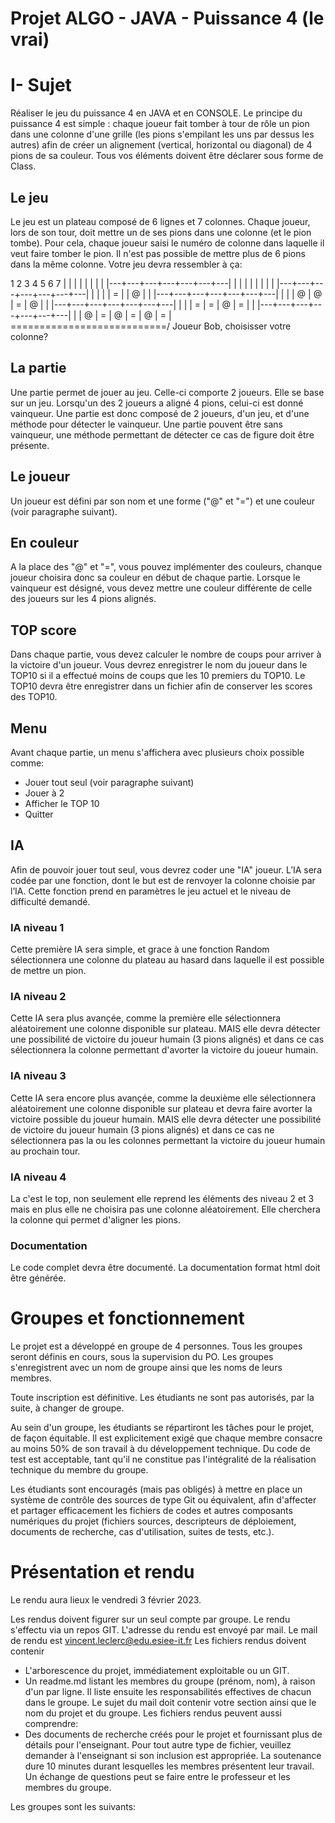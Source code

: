 # Projet ALGO - JAVA - Puissance 4 (le vrai)

# I- Sujet

Réaliser le jeu du puissance 4 en JAVA et en CONSOLE.
Le principe du puissance 4 est simple : chaque joueur fait tomber à tour de rôle un pion dans une colonne d'une grille (les pions s'empilant les uns par dessus les autres) afin de créer un alignement (vertical, horizontal ou diagonal) de 4 pions de sa couleur.
Tous vos éléments doivent être déclarer sous forme de Class.

## Le jeu

Le jeu est un plateau composé de 6 lignes et 7 colonnes.
Chaque joueur, lors de son tour, doit mettre un de ses pions dans une colonne (et le pion tombe). Pour cela, chaque joueur saisi le numéro de colonne dans laquelle il veut faire tomber le pion.
Il n'est pas possible de mettre plus de 6 pions dans la même colonne.
Votre jeu devra ressembler à ça:

   1   2   3   4   5   6   7
 |   |   |   |   |   |   |   |
 |---+---+---+---+---+---+---|
 |   |   |   |   |   |   |   |
 |---+---+---+---+---+---+---|
 |   |   |   | = |   | @ |   |
 |---+---+---+---+---+---+---|
 |   |   | @ | @ | = | @ |   |
 |---+---+---+---+---+---+---|
 |   |   | = | = | @ | = |   |
 |---+---+---+---+---+---+---|
 |   | @ | = | @ | = | @ | = |
 \===========================/
Joueur Bob, choisisser votre colonne?

## La partie

Une partie permet de jouer au jeu. Celle-ci comporte 2 joueurs. Elle se base sur un jeu.
Lorsqu'un des 2 joueurs a aligné 4 pions, celui-ci est donné vainqueur.
Une partie est donc composé de 2 joueurs, d'un jeu, et d'une méthode pour détecter le vainqueur.
Une partie pouvent être sans vainqueur, une méthode permettant de détecter ce cas de figure doit être présente.

## Le joueur

Un joueur est défini par son nom et une forme ("@" et "=") et une couleur (voir paragraphe suivant).

## En couleur

A la place des "@" et "=", vous pouvez implémenter des couleurs, chanque joueur choisira donc sa couleur en début de chaque partie.
Lorsque le vainqueur est désigné, vous devez mettre une couleur différente de celle des joueurs sur les 4 pions alignés.

## TOP score

Dans chaque partie, vous devez calculer le nombre de coups pour arriver à la victoire d'un joueur.
Vous devrez enregistrer le nom du joueur dans le TOP10 si il a effectué moins de coups que les 10 premiers du TOP10.
Le TOP10 devra être enregistrer dans un fichier afin de conserver les scores des TOP10.

## Menu
Avant chaque partie, un menu s'affichera avec plusieurs choix possible comme:
- Jouer tout seul (voir paragraphe suivant)
- Jouer à 2 
- Afficher le TOP 10
- Quitter

## IA

Afin de pouvoir jouer tout seul, vous devrez coder une "IA" joueur.
L’IA sera codée par une fonction, dont le but est de renvoyer la colonne choisie par l’IA.
Cette fonction prend en paramètres le jeu actuel et le niveau de difficulté demandé.

### IA niveau 1

Cette première IA sera simple, et grace à une fonction Random sélectionnera une colonne du plateau au hasard dans laquelle il est possible de mettre un pion.

### IA niveau 2

Cette IA sera plus avançée, comme la première elle sélectionnera aléatoirement une colonne disponible sur plateau. MAIS elle devra détecter une possibilité de victoire du joueur humain (3 pions alignés) et dans ce cas sélectionnera la colonne permettant d'avorter la victoire du joueur humain.

### IA niveau 3

Cette IA sera encore plus avançée, comme la deuxième elle sélectionnera aléatoirement une colonne disponible sur plateau et devra faire avorter la victoire possible du joueur humain. MAIS elle devra détecter une possibilité de victoire du joueur humain (3 pions alignés) et dans ce cas ne sélectionnera pas la ou les colonnes permettant la victoire du joueur humain au prochain tour.

### IA niveau 4

La c'est le top, non seulement elle reprend les éléments des niveau 2 et 3 mais en plus elle ne choisira pas une colonne aléatoirement. Elle cherchera la colonne qui permet d'aligner les pions.

### Documentation

Le code complet devra être documenté. La documentation format html doit être générée.

# Groupes et fonctionnement

Le projet est a développé en groupe de 4 personnes.
Tous les groupes seront définis en cours, sous la supervision du PO. Les groupes s'enregistrent avec un nom de groupe ainsi que les noms de leurs membres.

Toute inscription est définitive.  Les étudiants ne sont pas autorisés, par la suite, à changer de groupe.

Au sein d'un groupe, les étudiants se répartiront les tâches pour le projet, de façon équitable.  Il est explicitement exigé que chaque membre consacre au moins 50% de son travail à du développement technique. Du code de test est acceptable, tant qu'il ne constitue pas l'intégralité de la réalisation technique du membre du groupe.

Les étudiants sont encouragés (mais pas obligés) à mettre en place un système de contrôle des sources de type Git ou équivalent, afin d'affecter et partager efficacement les fichiers de codes et autres composants numériques du projet (fichiers sources, descripteurs de déploiement, documents de recherche, cas d'utilisation, suites de tests, etc.).

# Présentation et rendu

Le rendu aura lieux le vendredi 3 février 2023.

Les rendus doivent figurer sur un seul compte par groupe.
Le rendu s'effectu via un repos GIT. L'adresse du rendu est envoyé par mail.
Le mail de rendu est vincent.leclerc@edu.esiee-it.fr
Les fichiers rendus doivent contenir
  - L'arborescence du projet, immédiatement exploitable ou un GIT.
  - Un readme.md listant les membres du groupe (prénom, nom), à raison d'un par ligne.  Il liste ensuite les responsabilités effectives de chacun dans le groupe.
Le sujet du mail doit contenir votre section ainsi que le nom du projet et du groupe.
Les fichiers rendus peuvent aussi comprendre: 
  - Des documents de recherche créés pour le projet et fournissant plus de détails pour l'enseignant.
Pour tout autre type de fichier, veuillez demander à l'enseignant si son inclusion est appropriée.
La soutenance dure 10 minutes durant lesquelles les membres présentent leur travail. Un échange de questions peut se faire entre le professeur et les membres du groupe.

Les groupes sont les suivants:





